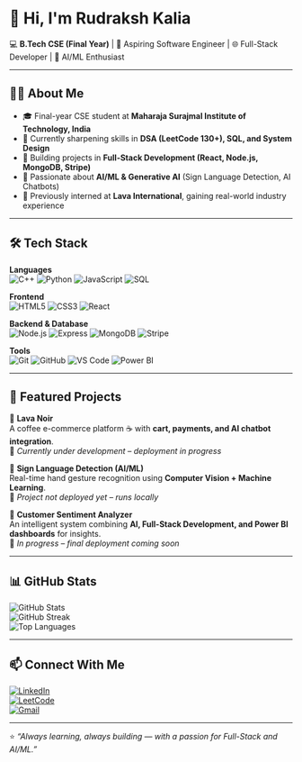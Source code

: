 # 👋 Hi, I'm Rudraksh Kalia  

💻 **B.Tech CSE (Final Year)** | 🚀 Aspiring Software Engineer | 🌐 Full-Stack Developer | 🤖 AI/ML Enthusiast  

---

## 🧑‍💻 About Me
- 🎓 Final-year CSE student at **Maharaja Surajmal Institute of Technology, India**  
- 🌱 Currently sharpening skills in **DSA (LeetCode 130+), SQL, and System Design**  
- 🔨 Building projects in **Full-Stack Development (React, Node.js, MongoDB, Stripe)**  
- 🤖 Passionate about **AI/ML & Generative AI** (Sign Language Detection, AI Chatbots)  
- 💼 Previously interned at **Lava International**, gaining real-world industry experience  

---

## 🛠️ Tech Stack  

**Languages**  
![C++](https://img.shields.io/badge/-C++-00599C?logo=c%2B%2B&logoColor=white) ![Python](https://img.shields.io/badge/-Python-3776AB?logo=python&logoColor=white) ![JavaScript](https://img.shields.io/badge/-JavaScript-F7DF1E?logo=javascript&logoColor=black) ![SQL](https://img.shields.io/badge/-SQL-4479A1?logo=mysql&logoColor=white)  

**Frontend**  
![HTML5](https://img.shields.io/badge/-HTML5-E34F26?logo=html5&logoColor=white) ![CSS3](https://img.shields.io/badge/-CSS3-1572B6?logo=css3&logoColor=white) ![React](https://img.shields.io/badge/-React-61DAFB?logo=react&logoColor=black)  

**Backend & Database**  
![Node.js](https://img.shields.io/badge/-Node.js-339933?logo=node.js&logoColor=white) ![Express](https://img.shields.io/badge/-Express-000000?logo=express&logoColor=white) ![MongoDB](https://img.shields.io/badge/-MongoDB-47A248?logo=mongodb&logoColor=white) ![Stripe](https://img.shields.io/badge/-Stripe-626CD9?logo=stripe&logoColor=white)  

**Tools**  
![Git](https://img.shields.io/badge/-Git-F05032?logo=git&logoColor=white) ![GitHub](https://img.shields.io/badge/-GitHub-181717?logo=github&logoColor=white) ![VS Code](https://img.shields.io/badge/-VSCode-0078D4?logo=visual-studio-code&logoColor=white) ![Power BI](https://img.shields.io/badge/-PowerBI-F2C811?logo=powerbi&logoColor=black)  

---

## 📌 Featured Projects  

🔹 **Lava Noir**  
A coffee e-commerce platform ☕ with **cart, payments, and AI chatbot integration**.  
🚧 *Currently under development – deployment in progress*  

🔹 **Sign Language Detection (AI/ML)**  
Real-time hand gesture recognition using **Computer Vision + Machine Learning**.  
🚧 *Project not deployed yet – runs locally*  

🔹 **Customer Sentiment Analyzer**  
An intelligent system combining **AI, Full-Stack Development, and Power BI dashboards** for insights.  
🚧 *In progress – final deployment coming soon*  

---

## 📊 GitHub Stats  

![GitHub Stats](https://github-readme-stats.vercel.app/api?username=rudrakshkalia&show_icons=true&theme=radical&hide_border=true)  
![GitHub Streak](https://streak-stats.demolab.com?user=rudrakshkalia&theme=radical&hide_border=true)  
![Top Languages](https://github-readme-stats.vercel.app/api/top-langs/?username=rudrakshkalia&layout=compact&theme=radical&hide_border=true)  

---

## 📫 Connect With Me  

[![LinkedIn](https://img.shields.io/badge/-LinkedIn-0A66C2?logo=linkedin&logoColor=white)](https://www.linkedin.com/in/rudraksh-kalia-a977a3301/)  
[![LeetCode](https://img.shields.io/badge/-LeetCode-FFA116?logo=leetcode&logoColor=black)](https://leetcode.com/u/RudrakshKalia/)  
[![Gmail](https://img.shields.io/badge/-Gmail-D14836?logo=gmail&logoColor=white)](mailto:rudrakshkalia0@gmail.com)  

---

⭐ *“Always learning, always building — with a passion for Full-Stack and AI/ML.”*  
